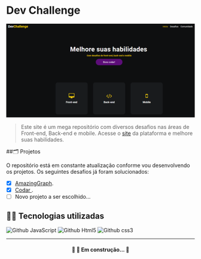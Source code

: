 # Dev Challenge

<img src="./capa-devChallenge.png" alt="exemplo imagem">

> Este site é um mega repositório com diversos desafios nas áreas de Front-end, Back-end e mobile. Acesse o <a href='https://devchallenge.vercel.app/'>site</a> da plataforma e melhore suas habilidades.

##🗂️ Projetos

O repositório está em constante atualização conforme vou desenvolvendo os projetos. Os seguintes desafios já foram solucionados:

- [x] <a href="https://github.com/rendell-arruda/Dev-Challenge/tree/main/AmazingGraph">AmazingGraph</a>.
- [x] <a href="https://github.com/rendell-arruda/Dev-Challenge/tree/main/codar">Codar </a>.
- [ ] Novo projeto a ser escolhido...

## 👨‍💻 Tecnologias utilizadas

![Github JavaScript](https://img.shields.io/badge/avaScript-F7DF1E?style=for-the-badge&logo=javascript&logoColor=black) ![Github Html5](https://img.shields.io/badge/HTML5-E34F26?style=for-the-badge&logo=html5&logoColor=white) ![Github css3](https://img.shields.io/badge/CSS3-1572B6?style=for-the-badge&logo=css3&logoColor=white)

---

<h4 align="center"> 
	🚧   🚀 Em construção...  🚧
</h4>
